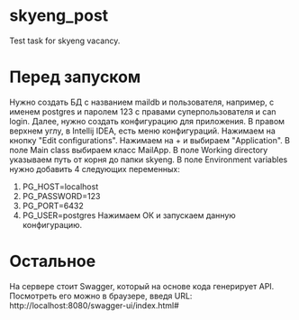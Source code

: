 # skyeng_post
Test task for skyeng vacancy.

# Перед запуском
Нужно создать БД с названием maildb и пользователя, например, с именем postgres и паролем 123 с правами суперпользователя и can login. 
Далее, нужно создать конфигурацию для приложения.
В правом верхнем углу, в Intellij IDEA, есть меню конфигураций. Нажимаем на кнопку "Edit configurations".
Нажимаем на + и выбираем "Application". В поле Main class выбираем класс MailApp.
В поле Working directory указываем путь от корня до папки skyeng.
В поле Environment variables нужно добавить 4 следующих переменных:
  1) PG_HOST=localhost
  2) PG_PASSWORD=123
  3) PG_PORT=6432
  4) PG_USER=postgres
Нажимаем ОК и запускаем данную конфигурацию.

# Остальное
На сервере стоит Swagger, который на основе кода генерирует API. Посмотреть его можно в браузере, введя URL: http://localhost:8080/swagger-ui/index.html#



